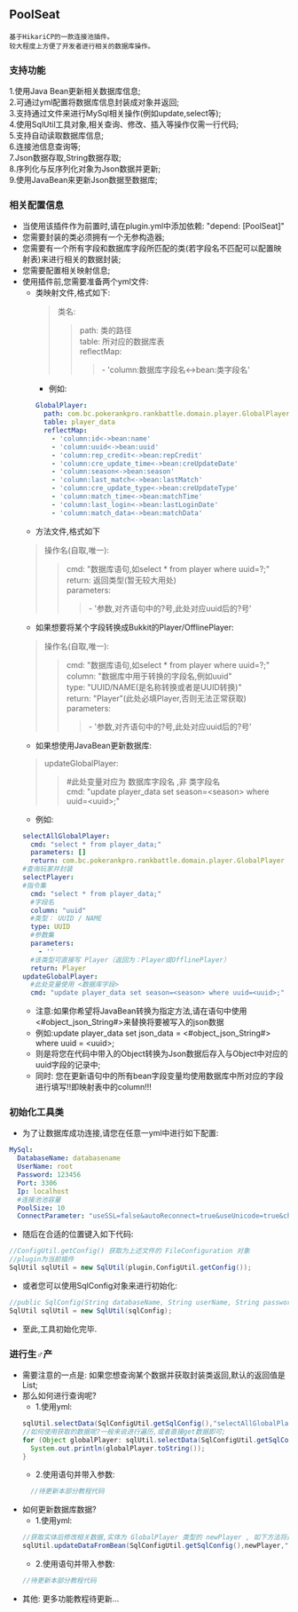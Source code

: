 ## PoolSeat<br>
    基于HikariCP的一款连接池插件。
    较大程度上方便了开发者进行相关的数据库操作。

### 支持功能<br>
1.使用Java Bean更新相关数据库信息;<br>
2.可通过yml配置将数据库信息封装成对象并返回;<br>
3.支持通过文件来进行MySql相关操作(例如update,select等);<br>
4.使用SqlUtil工具对象,相关查询、修改、插入等操作仅需一行代码;<br>
5.支持自动读取数据库信息;<br>
6.连接池信息查询等;<br>
7.Json数据存取,String数据存取;<br>
8.序列化与反序列化对象为Json数据并更新;<br>
9.使用JavaBean来更新Json数据至数据库;<br>

### 相关配置信息<br>
* 当使用该插件作为前置时,请在plugin.yml中添加依赖: "depend: [PoolSeat]"<br>
* 您需要封装的类必须拥有一个无参构造器;<br>
* 您需要有一个所有字段和数据库字段所匹配的类(若字段名不匹配可以配置映射表)来进行相关的数据封装;<br>
* 您需要配置相关映射信息;<br>
* 使用插件前,您需要准备两个yml文件: <br>
  * 类映射文件,格式如下:<br>
    >类名:<br>
    >>path: 类的路径<br>
    >>table: 所对应的数据库表<br>
    >>reflectMap:<br>
    >>>\- 'column:数据库字段名<->bean:类字段名'<br>
    * 例如:<br>
    ```yaml
    GlobalPlayer:
      path: com.bc.pokerankpro.rankbattle.domain.player.GlobalPlayer
      table: player_data
      reflectMap:
        - 'column:id<->bean:name'
        - 'column:uuid<->bean:uuid'
        - 'column:rep_credit<->bean:repCredit'
        - 'column:cre_update_time<->bean:creUpdateDate'
        - 'column:season<->bean:season'
        - 'column:last_match<->bean:lastMatch'
        - 'column:cre_update_type<->bean:creUpdateType'
        - 'column:match_time<->bean:matchTime'
        - 'column:last_login<->bean:lastLoginDate'
        - 'column:match_data<->bean:matchData'
    ```
  * 方法文件,格式如下
  >操作名(自取,唯一):<br>
  >>cmd: "数据库语句,如select * from player where uuid=?;"<br>
  >>return: 返回类型(暂无较大用处)<br>
  >>parameters:<br>
  >>>\- '参数,对齐语句中的?号,此处对应uuid后的?号'<br>
  * 如果想要将某个字段转换成Bukkit的Player/OfflinePlayer:<br>
  >操作名(自取,唯一):<br>
  >>cmd: "数据库语句,如select * from player where uuid=?;"<br>
  >>column: "数据库中用于转换的字段名,例如uuid"<br>
  >>type: "UUID/NAME(是名称转换或者是UUID转换)"<br>
  >>return: "Player"(此处必填Player,否则无法正常获取)<br>
  >>parameters:<br>
  >>>\- '参数,对齐语句中的?号,此处对应uuid后的?号'<br>
  * 如果想使用JavaBean更新数据库:<br>
  >updateGlobalPlayer:<br>
  >>#此处变量对应为 数据库字段名 ,非 类字段名<br>
  >>cmd: "update player_data set season=\<season> where uuid=\<uuid>;"<br>
    * 例如:<br>
    ```yaml
    selectAllGlobalPlayer:
      cmd: "select * from player_data;"
      parameters: []
      return: com.bc.pokerankpro.rankbattle.domain.player.GlobalPlayer
    #查询玩家并封装
    selectPlayer:
    #指令集
      cmd: "select * from player_data;"
      #字段名
      column: "uuid"
      #类型： UUID / NAME
      type: UUID
      #参数集
      parameters:
        - ''
      #该类型可直接写 Player（返回为：Player或OfflinePlayer）
      return: Player
    updateGlobalPlayer:
      #此处变量使用 <数据库字段>
      cmd: "update player_data set season=<season> where uuid=<uuid>;"
    ```
  * 注意:如果你希望将JavaBean转换为指定方法,请在语句中使用\<#object_json_String#>来替换将要被写入的json数据<br>
  * 例如:update player_data set json_data = \<#object_json_String#> where uuid = \<uuid>;<br>
  * 则是将您在代码中带入的Object转换为Json数据后存入与Object中对应的uuid字段的记录中;<br>
  * 同时: 您在更新语句中的所有bean字段变量均使用数据库中所对应的字段进行填写!!即映射表中的column!!!<br>
### 初始化工具类<br>
* 为了让数据库成功连接,请您在任意一yml中进行如下配置:<br>
```yaml
MySql:
  DatabaseName: databasename
  UserName: root
  Password: 123456
  Port: 3306
  Ip: localhost
  #连接池池容量
  PoolSize: 10
  ConnectParameter: "useSSL=false&autoReconnect=true&useUnicode=true&characterEncoding=UTF-8&zeroDateTimeBehavior=convertToNull"
```
* 随后在合适的位置键入如下代码:<br>
```java
//ConfigUtil.getConfig() 获取为上述文件的 FileConfiguration 对象
//plugin为当前插件
SqlUtil sqlUtil = new SqlUtil(plugin,ConfigUtil.getConfig());
```
* 或者您可以使用SqlConfig对象来进行初始化:<br>
```java
//public SqlConfig(String databaseName, String userName, String password, String ip, String port, int poolSize, String connectParameter);
SqlUtil sqlUtil = new SqlUtil(sqlConfig);
```
* 至此,工具初始化完毕.<br>

### 进行生♂产<br>
* 需要注意的一点是: 如果您想查询某个数据并获取封装类返回,默认的返回值是List<Object>;<br>
* 那么如何进行查询呢?<br>
  * 1.使用yml:<br>
  ```java
  sqlUtil.selectData(SqlConfigUtil.getSqlConfig(),"selectAllGlobalPlayer");
  //如何使用获取的数据呢?一般来说进行遍历,或者直接get数据即可;
  for (Object globalPlayer: sqlUtil.selectData(SqlConfigUtil.getSqlConfig(),"selectAllGlobalPlayer")){
    System.out.println(globalPlayer.toString());
  }
  ```
  * 2.使用语句并带入参数:<br>
  ```java
    //待更新本部分教程代码
  ```
* 如何更新数据库数据?<br>
  * 1.使用yml:<br>
  ```java
  //获取实体后修改相关数据,实体为 GlobalPlayer 类型的 newPlayer , 如下方法将返回受影响条数
  sqlUtil.updateDataFromBean(SqlConfigUtil.getSqlConfig(),newPlayer,"updateGlobalPlayer");
  ```
  * 2.使用语句并带入参数:<br>
  ```java
  //待更新本部分教程代码
  ```
* 其他: 更多功能教程待更新...<br>
